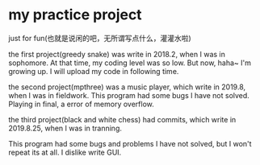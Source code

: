 # my practice project
just for fun(也就是说闲的吧，无所谓写点什么，灌灌水啦)

the first project(greedy snake) was write in 2018.2, when I was in sophomore.
At that time, my coding level was so low. But now, haha~ I'm growing up. I will upload my code in following time.

the second project(mpthree) was a music player, which write in 2019.8, when I was in fieldwork.
This program had some bugs I have not solved. Playing in final, a error of memory overflow.

the third project(black and white chess) had commits, which write in 2019.8.25, when I was in tranning.

This program had some bugs and problems I have not solved, but I won't repeat its at all. I dislike write GUI.